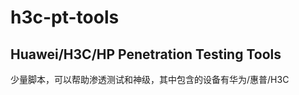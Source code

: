 h3c-pt-tools
============

Huawei/H3C/HP Penetration Testing Tools
---------------------------------------
少量脚本，可以帮助渗透测试和神级，其中包含的设备有华为/惠普/H3C
